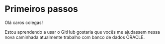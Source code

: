 #  Primeiros passos

Olá caros  colegas!

Estou aprendendo a usar o GitHub gostaria que vocês me ajudassem nessa nova caminhada
atualmente trabalho com  banco de dados ORACLE.
